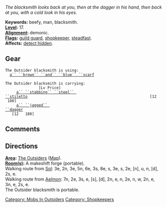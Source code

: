 *The blacksmith looks back at you, then at the dagger in his hand, then
back at you, with a cold look in his eyes.*

**Keywords:** beefy, man, blacksmith.  
**[Level](Level "wikilink"):** 17.  
**[Alignment](Alignment "wikilink"):** demonic.  
**[Flags](:Category:_Mob_Types "wikilink"):** [guild
guard](Guild_Guard_Mobs "wikilink"),
[shopkeeper](:Category:_Shopkeepers "wikilink"),
[steadfast](Sentinel_Mobs "wikilink").  
**Affects:** [detect hidden](Detect_Hidden "wikilink").  

## Gear

`The Outsider blacksmith is using:`  
<worn around neck>`  `[`a`` ``brown`` ``and`` ``blue`` ``scarf`](Brown_And_Blue_Scarf "wikilink")

`The Outsider blacksmith is carrying:                                                 [Lv Price]`  
`     `[`a`` ``stabbing`` ``steel`` ``stiletto`](Stabbing_Steel_Stiletto "wikilink")`                                                       [12   180]`  
`     `[`a`` ``jagged`` ``dagger`](Jagged_Dagger_(Outsiders) "wikilink")`                                                                 [12   180]`

## Comments

## Directions

**[Area](:Category:_Areas "wikilink"):** [The
Outsiders](:Category:_Outsiders "wikilink")
([Map](Outsiders_Map "wikilink")).  
**[Room(s)](:Category:_Rooms "wikilink"):** A makeshift forge
(portable).  
Walking route from [Sol](Sol "wikilink"): 3e, 2n, 3e, 5n, 6e, 3s, 8e, s,
3e, s, 2e, \[n\], u, n, \[d\], 2s, e.  
Walking route from [Aelmon](Aelmon "wikilink"): 7n, 2e, 3s, e, \[s\],
\[d\], 2n, e, n, 2e, n, w, 2n, e, 3n, e, 2s, e.  
The Outsider blacksmith is portable.  

[Category: Mobs In Outsiders](Category:_Mobs_In_Outsiders "wikilink")
[Category: Shopkeepers](Category:_Shopkeepers "wikilink")
